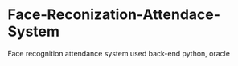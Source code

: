 # Face-Reconization-Attendace-System
Face recognition attendance system used back-end python, oracle 
